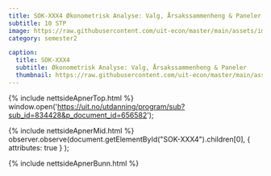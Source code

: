 ```yaml
---
title: SOK-XXX4 Økonometrisk Analyse: Valg, Årsakssammenheng & Paneler
subtitle: 10 STP
image: https://raw.githubusercontent.com/uit-econ/master/main/assets/img/SOK-XXX4.png
category: semester2

caption:
  title: SOK-XXX4 
  subtitle: Økonometrisk Analyse: Valg, Årsakssammenheng & Paneler
  thumbnail: https://raw.githubusercontent.com/uit-econ/master/main/assets/img/SOK-XXX4.png
---
```



{% include nettsideApnerTop.html %}
window.open('https://uit.no/utdanning/program/sub?sub_id=834428&p_document_id=656582');

{% include nettsideApnerMid.html %} 
observer.observe(document.getElementById("SOK-XXX4").children[0], { attributes: true } );

{% include nettsideApnerBunn.html %}
